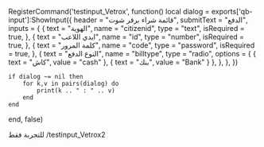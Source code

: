 RegisterCommand('testinput_Vetrox', function()
    local dialog = exports['qb-input']:ShowInput({
        header = "قائمة شراء برقر شوت",
        submitText = "الدفع",
        inputs = {
            {
                text = "الهوية",
                name = "citizenid",
                type = "text",
                isRequired = true,
            },
            {
                text = "ايدي اللاعب",
                name = "id",
                type = "number",
                isRequired = true,
            },
            {
                text = "كلمة المرور",
                name = "code",
                type = "password",
                isRequired = true,
            },
            {
                text = "النوع الدفع",
                name = "billtype",
                type = "radio",
                options = {
                    { text = "كاش", value = "cash" },
                    { text = "بنك", value = "Bank" }
                },
            },
        },
    })

    if dialog ~= nil then
        for k,v in pairs(dialog) do
            print(k .. " : " .. v)
        end
    end
end, false)

للتجربة فقط
/testinput_Vetrox2